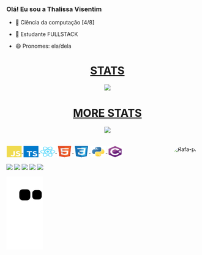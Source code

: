 ### Olá! Eu sou a Thalissa Visentim

- 🔭 Ciência da computação [4/8]
- 🌱 Estudante FULLSTACK
- 😄 Pronomes: ela/dela
  
  <div align="center">
  <a href="https://github.com/rafaballerini">
    <h1>STATS</h1>
  <img height="180em" src="https://github-readme-stats.vercel.app/api?username=visentimthalissa&show_icons=true&theme=dracula&include_all_commits=true&count_private=true"/>
    <br>
     <h1>MORE STATS</h1>
  <img height="180em" src="https://github-readme-stats.vercel.app/api/top-langs/?username=visentimthalissa&layout=compact&langs_count=7&theme=dracula"/>
    <br>
</div>

<div style="display: inline_block"><br>
  <img align="center" alt="Rafa-Js" height="30" width="40" src="https://raw.githubusercontent.com/devicons/devicon/master/icons/javascript/javascript-plain.svg">
  <img align="center" alt="Rafa-Ts" height="30" width="40" src="https://raw.githubusercontent.com/devicons/devicon/master/icons/typescript/typescript-plain.svg">
  <img align="center" alt="Rafa-React" height="30" width="40" src="https://raw.githubusercontent.com/devicons/devicon/master/icons/react/react-original.svg">
  <img align="center" alt="Rafa-HTML" height="30" width="40" src="https://raw.githubusercontent.com/devicons/devicon/master/icons/html5/html5-original.svg">
  <img align="center" alt="Rafa-CSS" height="30" width="40" src="https://raw.githubusercontent.com/devicons/devicon/master/icons/css3/css3-original.svg">
  <img align="center" alt="Rafa-Python" height="30" width="40" src="https://raw.githubusercontent.com/devicons/devicon/master/icons/python/python-original.svg">
  <img align="center" alt="Rafa-Csharp" height="30" width="40" src="https://raw.githubusercontent.com/devicons/devicon/master/icons/csharp/csharp-original.svg">
  <img align="right" alt="Rafa-pic" height="100" style="border-radius:50px;" src="https://cdn.discordapp.com/attachments/1000487523287572531/1000487692020220055/01222.gif">
</div>

  <br>
  <div> 
  <a href="https://www.youtube.com/channel/UCThmdkEYdFf3t4_bjMqFxqg" target="_blank"><img src="https://img.shields.io/badge/YouTube-FF0000?style=for-the-badge&logo=youtube&logoColor=white" target="_blank"></a>
  <a href="https://www.instagram.com/thalissa7/" target="_blank"><img src="https://img.shields.io/badge/-Instagram-%23E4405F?style=for-the-badge&logo=instagram&logoColor=white" target="_blank"></a>
 	<a href="https://www.instagram.com/thalissa7/" target="_blank"><img src="https://img.shields.io/badge/Twitch-9146FF?style=for-the-badge&logo=twitch&logoColor=white" target="_blank"></a>
  <a href = "mailto:thalissavisentim7@gmail.com"><img src="https://img.shields.io/badge/-Gmail-%23333?style=for-the-badge&logo=gmail&logoColor=white" target="_blank"></a>
  <a href="https://www.linkedin.com/in/thalissa-lopes/" target="_blank"><img src="https://img.shields.io/badge/-LinkedIn-%230077B5?style=for-the-badge&logo=linkedin&logoColor=white" target="_blank"></a> 
 
  <br>
  
![Snake animation](https://github.com/rafaballerini/rafaballerini/blob/output/github-contribution-grid-snake.svg)
 
</div>
